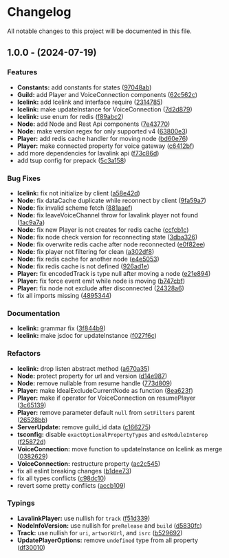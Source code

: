 # Changelog

All notable changes to this project will be documented in this file.

## 1.0.0 - (2024-07-19)

### Features
* **Constants:** add constants for states ([97048ab](https://github.com/stegripe/esbatu/commit/97048ab))
* **Guild:** add Player and VoiceConnection components ([62c562c](https://github.com/stegripe/esbatu/commit/62c562c))
* **Icelink:** add Icelink and interface require ([2314785](https://github.com/stegripe/esbatu/commit/2314785))
* **Icelink:** make updateInstance for VoiceConnection ([7d2d879](https://github.com/stegripe/esbatu/commit/7d2d879))
* **Icelink:** use enum for redis ([f89abc2](https://github.com/stegripe/esbatu/commit/f89abc2))
* **Node:** add Node and Rest Api components ([7e43770](https://github.com/stegripe/esbatu/commit/7e43770))
* **Node:** make version regex for only supported v4 ([63800e3](https://github.com/stegripe/esbatu/commit/63800e3))
* **Player:** add redis cache handler for moving node ([bd60e76](https://github.com/stegripe/esbatu/commit/bd60e76))
* **Player:** make connected property for voice gateway ([c6412bf](https://github.com/stegripe/esbatu/commit/c6412bf))
* add more dependencies for lavalink api ([f73c86d](https://github.com/stegripe/esbatu/commit/f73c86d))
* add tsup config for prepack ([5c3a158](https://github.com/stegripe/esbatu/commit/5c3a158))

### Bug Fixes
* **Icelink:** fix not initialize by client ([a58e42d](https://github.com/stegripe/esbatu/commit/a58e42d))
* **Node:** fix dataCache duplicate while reconnect by client ([9fa59a7](https://github.com/stegripe/esbatu/commit/9fa59a7))
* **Node:** fix invalid scheme fetch ([881aaef](https://github.com/stegripe/esbatu/commit/881aaef))
* **Node:** fix leaveVoiceChannel throw for lavalink player not found ([1ac9a7a](https://github.com/stegripe/esbatu/commit/1ac9a7a))
* **Node:** fix new Player is not creates for redis cache ([ccfcb1c](https://github.com/stegripe/esbatu/commit/ccfcb1c))
* **Node:** fix node check version for reconnecting state ([3dba326](https://github.com/stegripe/esbatu/commit/3dba326))
* **Node:** fix overwrite redis cache after node reconnected ([e0f82ee](https://github.com/stegripe/esbatu/commit/e0f82ee))
* **Node:** fix player not filtering for clean ([a302df8](https://github.com/stegripe/esbatu/commit/a302df8))
* **Node:** fix redis cache for another node ([e4e5053](https://github.com/stegripe/esbatu/commit/e4e5053))
* **Node:** fix redis cache is not defined ([926ad1e](https://github.com/stegripe/esbatu/commit/926ad1e))
* **Player:** fix encodedTrack is type null after moving a node ([e21e894](https://github.com/stegripe/esbatu/commit/e21e894))
* **Player:** fix force event emit while node is moving ([b747cbf](https://github.com/stegripe/esbatu/commit/b747cbf))
* **Player:** fix node not exclude after disconnected ([24328a6](https://github.com/stegripe/esbatu/commit/24328a6))
* fix all imports missing ([4895344](https://github.com/stegripe/esbatu/commit/4895344))

### Documentation
* **Icelink:** grammar fix ([3f844b9](https://github.com/stegripe/esbatu/commit/3f844b9))
* **Icelink:** make jsdoc for updateInstance ([f027f6c](https://github.com/stegripe/esbatu/commit/f027f6c))

### Refactors
* **Icelink:** drop listen abstract method ([a670a35](https://github.com/stegripe/esbatu/commit/a670a35))
* **Node:** protect property for url and version ([d14e987](https://github.com/stegripe/esbatu/commit/d14e987))
* **Node:** remove nullable from resume handle ([773d809](https://github.com/stegripe/esbatu/commit/773d809))
* **Player:** make IdealExcludeCurrentNode as function ([8ea623f](https://github.com/stegripe/esbatu/commit/8ea623f))
* **Player:** make if operator for VoiceConnection on resumePlayer ([3c65139](https://github.com/stegripe/esbatu/commit/3c65139))
* **Player:** remove parameter default `null` from `setFilters` parent ([26528bb](https://github.com/stegripe/esbatu/commit/26528bb))
* **ServerUpdate:** remove guild_id data ([c166275](https://github.com/stegripe/esbatu/commit/c166275))
* **tsconfig:** disable `exactOptionalPropertyTypes` and `esModuleInterop` ([f25872d](https://github.com/stegripe/esbatu/commit/f25872d))
* **VoiceConnection:** move function to updateInstance on Icelink as merge ([0382629](https://github.com/stegripe/esbatu/commit/0382629))
* **VoiceConnection:** restructure property ([ac2c545](https://github.com/stegripe/esbatu/commit/ac2c545))
* fix all eslint breaking changes ([b1dee73](https://github.com/stegripe/esbatu/commit/b1dee73))
* fix all types conflicts ([c98dc10](https://github.com/stegripe/esbatu/commit/c98dc10))
* revert some pretty conflicts ([accb109](https://github.com/stegripe/esbatu/commit/accb109))

### Typings
* **LavalinkPlayer:** use nullish for `track` ([f51d339](https://github.com/stegripe/esbatu/commit/f51d339))
* **NodeInfoVersion:** use nullish for `preRelease` and `build` ([d5830fc](https://github.com/stegripe/esbatu/commit/d5830fc))
* **Track:** use nullish for `uri`, `artworkUrl`, and `isrc` ([b529692](https://github.com/stegripe/esbatu/commit/b529692))
* **UpdatePlayerOptions:** remove `undefined` type from all property ([df30010](https://github.com/stegripe/esbatu/commit/df30010))
